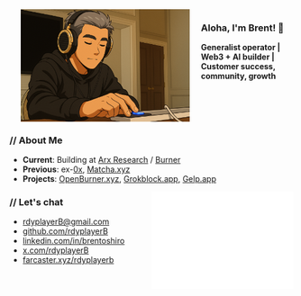 <img src="rdyplayerB.png" width="300" alt="rdyplayerB" align="left" hspace="20">

<h3>Aloha, I'm Brent! 🤙</h3>
<strong>Generalist operator | Web3 + AI builder | Customer success, community, growth</strong>

<br clear="all">

### // About Me

- **Current**: Building at [Arx Research](https://arxresearch.com) / [Burner](https://burner.pro)
- **Previous**: ex-[0x](https://0x.org), [Matcha.xyz](https://matcha.xyz)
- **Projects**: [OpenBurner.xyz](https://openburner.xyz), [Grokblock.app](https://grokblock.app), [Gelp.app](https://gelp.app)

<img src="https://raw.githubusercontent.com/rdyplayerB/rdyplayerB/main/metrics.plugin.isocalendar.svg" alt="Isometric Commit Calendar" width="50%" align="right">

### // Let's chat

- [rdyplayerB@gmail.com](mailto:rdyplayerB@gmail.com)
- [github.com/rdyplayerB](https://github.com/rdyplayerB)
- [linkedin.com/in/brentoshiro](https://linkedin.com/in/brentoshiro)
- [x.com/rdyplayerB](https://x.com/rdyplayerB)
- [farcaster.xyz/rdyplayerb](https://farcaster.xyz/rdyplayerb)
